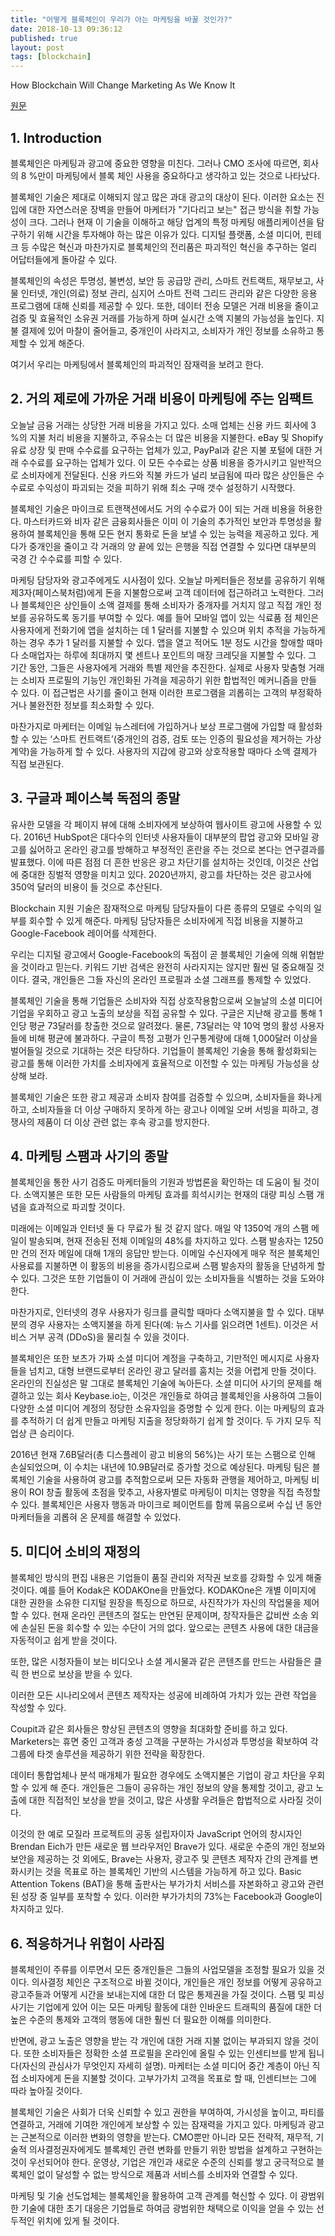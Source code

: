 ```yaml
---
title: "어떻게 블록체인이 우리가 아는 마케팅을 바꿀 것인가?"
date: 2018-10-13 09:36:12
published: true
layout: post
tags: [blockchain]
---
```


How Blockchain Will Change Marketing As We Know It

[원문](https://papers.ssrn.com/sol3/papers.cfm?abstract_id=3257511)

## 1. Introduction

블록체인은 마케팅과 광고에 중요한 영향을 미친다. 그러나 CMO 조사에 따르면, 회사의 8 %만이 마케팅에서 블록 체인 사용을 중요하다고 생각하고 있는 것으로 나타났다.

블록체인 기술은 제대로 이해되지 않고 많은 과대 광고의 대상이 된다. 이러한 요소는 진입에 대한 자연스러운 장벽을 만들어 마케터가 "기다리고 보는" 접근 방식을 취할 가능성이 크다. 그러나 현재 이 기술을 이해하고 해당 업계의 특정 마케팅 애플리케이션을 탐구하기 위해 시간을 투자해야 하는 많은 이유가 있다. 디지털 플랫폼, 소셜 미디어, 핀테크 등 수많은 혁신과 마찬가지로 블록체인의 전리품은 파괴적인 혁신을 추구하는 얼리 어답터들에게 돌아갈 수 있다.

블록체인의 속성은 투명성, 불변성, 보안 등 공급망 관리, 스마트 컨트랙트, 재무보고, 사물 인터넷, 개인(의료) 정보 관리, 심지어 스마트 전력 그리드 관리와 같은 다양한 응용 프로그램에 대해 신뢰를 제공할 수 있다. 또한, 데이터 전송 모델은 거래 비용을 줄이고 검증 및 효율적인 소유권 거래를 가능하게 하며 실시간 소액 지불의 가능성을 높인다. 지불 결제에 있어 마찰이 줄어들고, 중개인이 사라지고, 소비자가 개인 정보를 소유하고 통제할 수 있게 해준다.

여기서 우리는 마케팅에서 블록체인의 파괴적인 잠재력을 보려고 한다.

## 2. 거의 제로에 가까운 거래 비용이 마케팅에 주는 임팩트

오늘날 금융 거래는 상당한 거래 비용을 가지고 있다. 소매 업체는 신용 카드 회사에 3 %의 지불 처리 비용을 지불하고, 주유소는 더 많은 비용을 지불한다. eBay 및 Shopify 유료 상장 및 판매 수수료를 요구하는 업체가 있고, PayPal과 같은 지불 포털에 대한 거래 수수료를 요구하는 업체가 있다. 이 모든 수수료는 상품 비용을 증가시키고 일반적으로 소비자에게 전달된다. 신용 카드와 직불 카드가 널리 보급됨에 따라 많은 상인들은 수수료로 수익성이 파괴되는 것을 피하기 위해 최소 구매 갯수 설정하기 시작했다.

블록체인 기술은 마이크로 트랜잭션에서도 거의 수수료가 0이 되는 거래 비용을 허용한다. 마스터카드와 비자 같은 금융회사들은 이미 이 기술의 추가적인 보안과 투명성을 활용하여 블록체인을 통해 모든 현지 통화로 돈을 보낼 수 있는 능력을 제공하고 있다. 게다가 중개인을 줄이고 각 거래의 양 끝에 있는 은행을 직접 연결할 수 있다면 대부분의 국경 간 수수료를 피할 수 있다.

마케팅 담당자와 광고주에게도 시사점이 있다. 오늘날 마케터들은 정보를 공유하기 위해 제3자(페이스북처럼)에게 돈을 지불함으로써 고객 데이터에 접근하려고 노력한다. 그러나 블록체인은 상인들이 소액 결제를 통해 소비자가 중개자를 거치지 않고 직접 개인 정보를 공유하도록 동기를 부여할 수 있다. 예를 들어 모바일 앱이 있는 식료품 점 체인은 사용자에게 전화기에 앱을 설치하는 데 1 달러를 지불할 수 있으며 위치 추적을 가능하게하는 경우 추가 1 달러를 지불할 수 있다. 앱을 열고 적어도 1분 정도 시간을 할애할 때마다 소매업자는 하루에 최대까지 몇 센트나 포인트의 매장 크레딧을 지불할 수 있다. 그 기간 동안, 그들은 사용자에게 거래와 특별 제안을 추진한다. 실제로 사용자 맞춤형 거래는 소비자 프로필의 기능인 개인화된 가격을 제공하기 위한 합법적인 메커니즘을 만들 수 있다. 이 접근법은 사기를 줄이고 현재 이러한 프로그램을 괴롭히는 고객의 부정확하거나 불완전한 정보를 최소화할 수 있다.

마찬가지로 마케터는 이메일 뉴스레터에 가입하거나 보상 프로그램에 가입할 때 활성화할 수 있는 ‘스마트 컨트랙트’(중개인의 검증, 검토 또는 인증의 필요성을 제거하는 가상 계약)을 가능하게 할 수 있다. 사용자의 지갑에 광고와 상호작용할 때마다 소액 결제가 직접 보관된다.

## 3. 구글과 페이스북 독점의 종말

유사한 모델을 각 페이지 뷰에 대해 소비자에게 보상하여 웹사이트 광고에 사용할 수 있다. 2016년 HubSpot은 대다수의 인터넷 사용자들이 대부분의 팝업 광고와 모바일 광고를 싫어하고 온라인 광고를 방해하고 부정적인 혼란을 주는 것으로 본다는 연구결과를 발표했다. 이에 따른 점점 더 흔한 반응은 광고 차단기를 설치하는 것인데, 이것은 산업에 중대한 징벌적 영향을 미치고 있다. 2020년까지, 광고를 차단하는 것은 광고사에 350억 달러의 비용이 들 것으로 추산된다.

Blockchain 지원 기술은 잠재적으로 마케팅 담당자들이 다른 종류의 모델로 수익의 일부를 회수할 수 있게 해준다. 마케팅 담당자들은 소비자에게 직접 비용을 지불하고 Google-Facebook 레이어를 삭제한다.

우리는 디지털 광고에서 Google-Facebook의 독점이 곧 블록체인 기술에 의해 위협받을 것이라고 믿는다. 키워드 기반 검색은 완전히 사라지지는 않지만 훨씬 덜 중요해질 것이다. 결국, 개인들은 그들 자신의 온라인 프로필과 소셜 그래프를 통제할 수 있었다.

블록체인 기술을 통해 기업들은 소비자와 직접 상호작용함으로써 오늘날의 소셜 미디어 기업을 우회하고 광고 노출의 보상을 직접 공유할 수 있다. 구글은 지난해 광고를 통해 1인당 평균 73달러를 창출한 것으로 알려졌다. 물론, 73달러는 약 10억 명의 활성 사용자들에 비해 평균에 불과하다. 구글이 특정 고평가 인구통계량에 대해 1,000달러 이상을 벌어들일 것으로 기대하는 것은 타당하다. 기업들이 블록체인 기술을 통해 활성화되는 광고를 통해 이러한 가치를 소비자에게 효율적으로 이전할 수 있는 마케팅 가능성을 상상해 보라.

블록체인 기술은 또한 광고 제공과 소비자 참여를 검증할 수 있으며, 소비자들을 화나게 하고, 소비자들을 더 이상 구매하지 못하게 하는 광고나 이메일 오버 서빙을 피하고, 경쟁사의 제품이 더 이상 관련 없는 후속 광고를 방지한다.

## 4. 마케팅 스팸과 사기의 종말

블록체인을 통한 사기 검증도 마케터들의 기원과 방법론을 확인하는 데 도움이 될 것이다. 소액지불은 또한 모든 사람들의 마케팅 효과를 희석시키는 현재의 대량 피싱 스팸 개념을 효과적으로 파괴할 것이다.

미래에는 이메일과 인터넷 둘 다 무료가 될 것 같지 않다. 매일 약 1350억 개의 스팸 메일이 발송되며, 현재 전송된 전체 이메일의 48%를 차지하고 있다. 스팸 발송자는 1250만 건의 전자 메일에 대해 1개의 응답만 받는다. 이메일 수신자에게 매우 적은 블록체인 사용료를 지불하면 이 활동의 비용을 증가시킴으로써 스팸 발송자의 활동을 단념하게 할 수 있다. 그것은 또한 기업들이 이 거래에 관심이 있는 소비자들을 식별하는 것을 도와야 한다.

마찬가지로, 인터넷의 경우 사용자가 링크를 클릭할 때마다 소액지불을 할 수 있다. 대부분의 경우 사용자는 소액지불을 하게 된다(예: 뉴스 기사를 읽으려면 1센트). 이것은 서비스 거부 공격 (DDoS)을 물리칠 수 있을 것이다. 

블록체인은 또한 보츠가 가짜 소셜 미디어 계정을 구축하고, 기만적인 메시지로 사용자들을 넘치고, 대형 브랜드로부터 온라인 광고 달러를 훔치는 것을 어렵게 만들 것이다. 온라인의 진실성은 말 그대로 블록체인 기술에 녹아든다. 소셜 미디어 사기의 문제를 해결하고 있는 회사 Keybase.io는, 이것은 개인들로 하여금 블록체인을 사용하여 그들이 다양한 소셜 미디어 계정의 정당한 소유자임을 증명할 수 있게 한다. 이는 마케팅의 효과를 추적하기 더 쉽게 만들고 마케팅 지출을 정당화하기 쉽게 할 것이다. 두 가지 모두 직업상 큰 승리이다.

2016년 현재 7.6B달러(총 디스플레이 광고 비용의 56%)는 사기 또는 스팸으로 인해 손실되었으며, 이 수치는 내년에 10.9B달러로 증가할 것으로 예상된다. 마케팅 팀은 블록체인 기술을 사용하여 광고를 추적함으로써 모든 자동화 관행을 제어하고, 마케팅 비용이 ROI 창출 활동에 초점을 맞추고, 사용자별로 마케팅이 미치는 영향을 직접 측정할 수 있다. 블록체인은 사용자 행동과 마이크로 페이먼트를 함께 묶음으로써 수십 년 동안 마케터들을 괴롭혀 온 문제를 해결할 수 있었다.

## 5. 미디어 소비의 재정의

블록체인 방식의 편집 내용은 기업들이 품질 관리와 저작권 보호를 강화할 수 있게 해줄 것이다. 예를 들어 Kodak은 KODAKOne을 만들었다. KODAKOne은 개별 이미지에 대한 권한을 소유한 디지털 원장을 특징으로 하므로, 사진작가가 자신의 작업물을 제어할 수 있다. 현재 온라인 콘텐츠의 절도는 만연된 문제이며, 창작자들은 값비싼 소송 외에 손실된 돈을 회수할 수 있는 수단이 거의 없다. 앞으로는 콘텐츠 사용에 대한 대금을 자동적이고 쉽게 받을 것이다.

또한, 많은 시청자들이 보는 비디오나 소셜 게시물과 같은 콘텐츠를 만드는 사람들은 클릭 한 번으로 보상을 받을 수 있다.

이러한 모든 시나리오에서 콘텐츠 제작자는 성공에 비례하여 가치가 있는 관련 작업을 작성할 수 있다.

Coupit과 같은 회사들은 향상된 콘텐츠의 영향을 최대화할 준비를 하고 있다. Marketers는 휴면 중인 고객과 충성 고객을 구분하는 가시성과 투명성을 확보하여 각 그룹에 타겟 솔루션을 제공하기 위한 전략을 확장한다.

데이터 통합업체나 분석 매개체가 필요한 경우에도 소액지불은 기업이 광고 차단을 우회할 수 있게 해 준다. 개인들은 그들이 공유하는 개인 정보의 양을 통제할 것이고, 광고 노출에 대한 직접적인 보상을 받을 것이고, 많은 사생활 우려들은 합법적으로 사라질 것이다.

이것의 한 예로 모질라 프로젝트의 공동 설립자이자 JavaScript 언어의 창시자인 Brendan Eich가 만든 새로운 웹 브라우저인 Brave가 있다. 새로운 수준의 개인 정보와 보안을 제공하는 것 외에도, Brave는 사용자, 광고주 및 콘텐츠 제작자 간의 관계를 변화시키는 것을 목표로 하는 블록체인 기반의 시스템을 가능하게 하고 있다. Basic Attention Tokens (BAT)을 통해 출판사는 부가가치 서비스를 자본화하고 광고와 관련된 성장 중 일부를 포착할 수 있다. 이러한 부가가치의 73%는 Facebook과 Google이 차지하고 있다.

## 6. 적응하거나 위험이 사라짐

블록체인이 주류를 이루면서 모든 중개인들은 그들의 사업모델을 조정할 필요가 있을 것이다. 의사결정 체인은 구조적으로 바뀔 것이다, 개인들은 개인 정보를 어떻게 공유하고 광고주들과 어떻게 시간을 보내는지에 대한 더 많은 통제권을 가질 것이다. 스팸 및 피싱 사기는  기업에게 있어 이는 모든 마케팅 활동에 대한 인바운드 트래픽의 품질에 대한 더 높은 수준의 통제와 고객의 행동에 대한 훨씬 더 필요한 이해를 의미한다.

반면에, 광고 노출은 영향을 받는 각 개인에 대한 거래 지불 없이는 부과되지 않을 것이다. 또한 소비자들은 정확한 소셜 프로필을 온라인에 올릴 수 있는 인센티브를 받게 됩니다(자신의 관심사가 무엇인지 자세히 설명). 마케터는 소셜 미디어 중간 계층이 아닌 직접 소비자에게 돈을 지불할 것이다. 고부가가치 고객을 목표로 할 때, 인센티브는 그에 따라 높아질 것이다.

블록체인 기술은 사회가 더욱 신뢰할 수 있고 권한을 부여하여, 가시성을 높이고, 파티를 연결하고, 거래에 기여한 개인에게 보상할 수 있는 잠재력을 가지고 있다. 마케팅과 광고는 근본적으로 이러한 변화의 영향을 받는다. CMO뿐만 아니라 모든 전략적, 재무적, 기술적 의사결정권자에게도 블록체인 관련 변화를 만들기 위한 방법을 설계하고 구현하는 것이 우선되어야 한다. 운영상, 기업은 개인과 새로운 수준의 신뢰를 쌓고 궁극적으로 블록체인 없이 달성할 수 없는 방식으로 제품과 서비스를 소비자와 연결할 수 있다.

마케팅 및 기술 선도업체는 블록체인을 활용하여 고객 관계를 혁신할 수 있다. 이 광범위한 기술에 대한 초기 대응은 기업들로 하여금 광범위한 채택으로 이익을 얻을 수 있는 선두적인 위치에 있게 될 것이다.